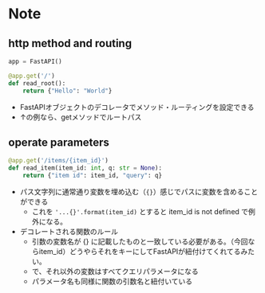 # Note

## http method and routing

```python
app = FastAPI()

@app.get('/')
def read_root():
    return {"Hello": "World"}
```

- FastAPIオブジェクトのデコレータでメソッド・ルーティングを設定できる
- ↑の例なら、getメソッドでルートパス


## operate parameters

```python
@app.get('/items/{item_id}')
def read_item(item_id: int, q: str = None):
    return {"item id": item_id, "query": q}
```

- パス文字列に通常通り変数を埋め込む（`{}`）感じでパスに変数を含めることができる
  - これを `'...{}'.format(item_id)` とすると item_id is not defined で例外になる。
- デコレートされる関数のルール
  - 引数の変数名が {} に記載したものと一致している必要がある。（今回ならitem_id）どうやらそれをキーにしてFastAPIが紐付けてくれてるみたい。
  - で、それ以外の変数はすべてクエリパラメータになる
  - パラメータ名も同様に関数の引数名と紐付いている
